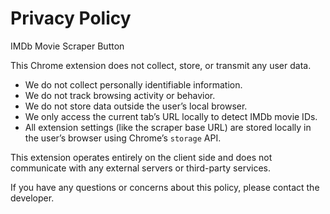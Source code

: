 # Privacy Policy

IMDb Movie Scraper Button

This Chrome extension does not collect, store, or transmit any user data.

- We do not collect personally identifiable information.
- We do not track browsing activity or behavior.
- We do not store data outside the user’s local browser.
- We only access the current tab’s URL locally to detect IMDb movie IDs.
- All extension settings (like the scraper base URL) are stored locally in the user’s browser using Chrome’s `storage` API.

This extension operates entirely on the client side and does not communicate with any external servers or third-party services.

If you have any questions or concerns about this policy, please contact the developer.
